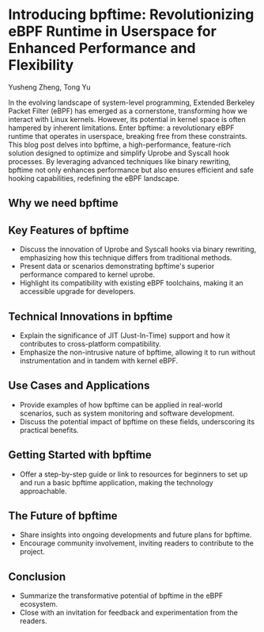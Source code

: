 # Introducing bpftime: Revolutionizing eBPF Runtime in Userspace for Enhanced Performance and Flexibility

Yusheng Zheng, Tong Yu

In the evolving landscape of system-level programming, Extended Berkeley Packet Filter (eBPF) has emerged as a cornerstone, transforming how we interact with Linux kernels. However, its potential in kernel space is often hampered by inherent limitations. Enter bpftime: a revolutionary eBPF runtime that operates in userspace, breaking free from these constraints. This blog post delves into bpftime, a high-performance, feature-rich solution designed to optimize and simplify Uprobe and Syscall hook processes. By leveraging advanced techniques like binary rewriting, bpftime not only enhances performance but also ensures efficient and safe hooking capabilities, redefining the eBPF landscape.

## Why we need bpftime

## **Key Features of bpftime**

- Discuss the innovation of Uprobe and Syscall hooks via binary rewriting, emphasizing how this technique differs from traditional methods.
- Present data or scenarios demonstrating bpftime's superior performance compared to kernel uprobe.
- Highlight its compatibility with existing eBPF toolchains, making it an accessible upgrade for developers.

## **Technical Innovations in bpftime**

- Explain the significance of JIT (Just-In-Time) support and how it contributes to cross-platform compatibility.
- Emphasize the non-intrusive nature of bpftime, allowing it to run without instrumentation and in tandem with kernel eBPF.

## **Use Cases and Applications**

- Provide examples of how bpftime can be applied in real-world scenarios, such as system monitoring and software development.
- Discuss the potential impact of bpftime on these fields, underscoring its practical benefits.

## **Getting Started with bpftime**

- Offer a step-by-step guide or link to resources for beginners to set up and run a basic bpftime application, making the technology approachable.

## **The Future of bpftime**

- Share insights into ongoing developments and future plans for bpftime.
- Encourage community involvement, inviting readers to contribute to the project.

## **Conclusion**

- Summarize the transformative potential of bpftime in the eBPF ecosystem.
- Close with an invitation for feedback and experimentation from the readers.
